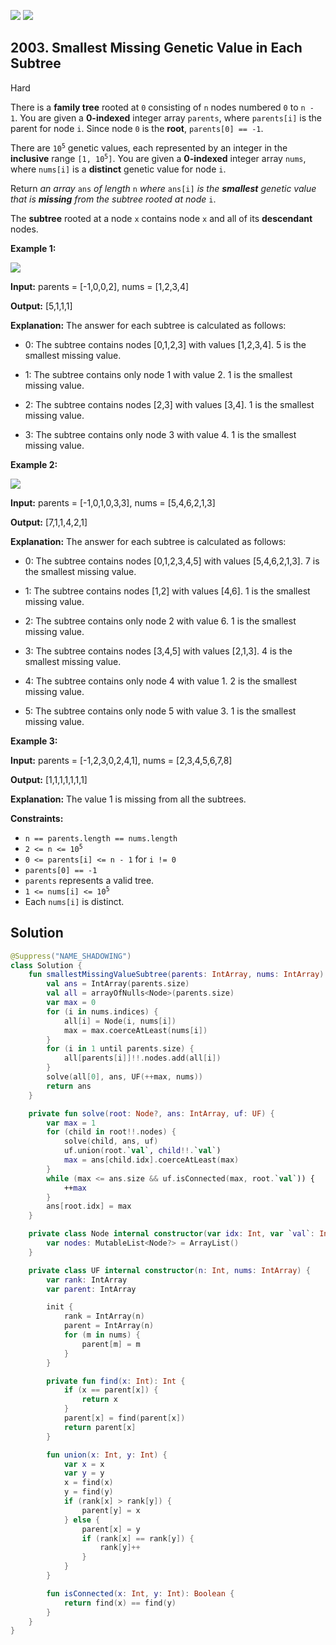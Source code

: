 [![](https://img.shields.io/github/stars/javadev/LeetCode-in-Kotlin?label=Stars&style=flat-square)](https://github.com/javadev/LeetCode-in-Kotlin)
[![](https://img.shields.io/github/forks/javadev/LeetCode-in-Kotlin?label=Fork%20me%20on%20GitHub%20&style=flat-square)](https://github.com/javadev/LeetCode-in-Kotlin/fork)

## 2003\. Smallest Missing Genetic Value in Each Subtree

Hard

There is a **family tree** rooted at `0` consisting of `n` nodes numbered `0` to `n - 1`. You are given a **0-indexed** integer array `parents`, where `parents[i]` is the parent for node `i`. Since node `0` is the **root**, `parents[0] == -1`.

There are <code>10<sup>5</sup></code> genetic values, each represented by an integer in the **inclusive** range <code>[1, 10<sup>5</sup>]</code>. You are given a **0-indexed** integer array `nums`, where `nums[i]` is a **distinct** genetic value for node `i`.

Return _an array_ `ans` _of length_ `n` _where_ `ans[i]` _is_ _the **smallest** genetic value that is **missing** from the subtree rooted at node_ `i`.

The **subtree** rooted at a node `x` contains node `x` and all of its **descendant** nodes.

**Example 1:**

![](https://assets.leetcode.com/uploads/2021/08/23/case-1.png)

**Input:** parents = [-1,0,0,2], nums = [1,2,3,4]

**Output:** [5,1,1,1]

**Explanation:** The answer for each subtree is calculated as follows: 

- 0: The subtree contains nodes [0,1,2,3] with values [1,2,3,4]. 5 is the smallest missing value. 

- 1: The subtree contains only node 1 with value 2. 1 is the smallest missing value. 

- 2: The subtree contains nodes [2,3] with values [3,4]. 1 is the smallest missing value. 

- 3: The subtree contains only node 3 with value 4. 1 is the smallest missing value.

**Example 2:**

![](https://assets.leetcode.com/uploads/2021/08/23/case-2.png)

**Input:** parents = [-1,0,1,0,3,3], nums = [5,4,6,2,1,3]

**Output:** [7,1,1,4,2,1]

**Explanation:** The answer for each subtree is calculated as follows: 

- 0: The subtree contains nodes [0,1,2,3,4,5] with values [5,4,6,2,1,3]. 7 is the smallest missing value. 

- 1: The subtree contains nodes [1,2] with values [4,6]. 1 is the smallest missing value. 

- 2: The subtree contains only node 2 with value 6. 1 is the smallest missing value. 

- 3: The subtree contains nodes [3,4,5] with values [2,1,3]. 4 is the smallest missing value. 

- 4: The subtree contains only node 4 with value 1. 2 is the smallest missing value. 

- 5: The subtree contains only node 5 with value 3. 1 is the smallest missing value.

**Example 3:**

**Input:** parents = [-1,2,3,0,2,4,1], nums = [2,3,4,5,6,7,8]

**Output:** [1,1,1,1,1,1,1]

**Explanation:** The value 1 is missing from all the subtrees.

**Constraints:**

*   `n == parents.length == nums.length`
*   <code>2 <= n <= 10<sup>5</sup></code>
*   `0 <= parents[i] <= n - 1` for `i != 0`
*   `parents[0] == -1`
*   `parents` represents a valid tree.
*   <code>1 <= nums[i] <= 10<sup>5</sup></code>
*   Each `nums[i]` is distinct.

## Solution

```kotlin
@Suppress("NAME_SHADOWING")
class Solution {
    fun smallestMissingValueSubtree(parents: IntArray, nums: IntArray): IntArray {
        val ans = IntArray(parents.size)
        val all = arrayOfNulls<Node>(parents.size)
        var max = 0
        for (i in nums.indices) {
            all[i] = Node(i, nums[i])
            max = max.coerceAtLeast(nums[i])
        }
        for (i in 1 until parents.size) {
            all[parents[i]]!!.nodes.add(all[i])
        }
        solve(all[0], ans, UF(++max, nums))
        return ans
    }

    private fun solve(root: Node?, ans: IntArray, uf: UF) {
        var max = 1
        for (child in root!!.nodes) {
            solve(child, ans, uf)
            uf.union(root.`val`, child!!.`val`)
            max = ans[child.idx].coerceAtLeast(max)
        }
        while (max <= ans.size && uf.isConnected(max, root.`val`)) {
            ++max
        }
        ans[root.idx] = max
    }

    private class Node internal constructor(var idx: Int, var `val`: Int) {
        var nodes: MutableList<Node?> = ArrayList()
    }

    private class UF internal constructor(n: Int, nums: IntArray) {
        var rank: IntArray
        var parent: IntArray

        init {
            rank = IntArray(n)
            parent = IntArray(n)
            for (m in nums) {
                parent[m] = m
            }
        }

        private fun find(x: Int): Int {
            if (x == parent[x]) {
                return x
            }
            parent[x] = find(parent[x])
            return parent[x]
        }

        fun union(x: Int, y: Int) {
            var x = x
            var y = y
            x = find(x)
            y = find(y)
            if (rank[x] > rank[y]) {
                parent[y] = x
            } else {
                parent[x] = y
                if (rank[x] == rank[y]) {
                    rank[y]++
                }
            }
        }

        fun isConnected(x: Int, y: Int): Boolean {
            return find(x) == find(y)
        }
    }
}
```